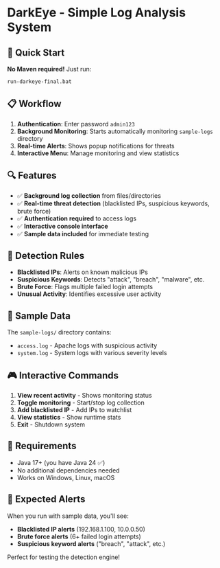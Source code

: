 # DarkEye - Simple Log Analysis System

## 🚀 Quick Start

**No Maven required!** Just run:

```bash
run-darkeye-final.bat
```

## 📋 Workflow

1. **Authentication**: Enter password `admin123`
2. **Background Monitoring**: Starts automatically monitoring `sample-logs` directory
3. **Real-time Alerts**: Shows popup notifications for threats
4. **Interactive Menu**: Manage monitoring and view statistics

## 🔍 Features

- ✅ **Background log collection** from files/directories
- ✅ **Real-time threat detection** (blacklisted IPs, suspicious keywords, brute force)
- ✅ **Authentication required** to access logs
- ✅ **Interactive console interface**
- ✅ **Sample data included** for immediate testing

## 🎯 Detection Rules

- **Blacklisted IPs**: Alerts on known malicious IPs
- **Suspicious Keywords**: Detects "attack", "breach", "malware", etc.
- **Brute Force**: Flags multiple failed login attempts
- **Unusual Activity**: Identifies excessive user activity

## 📁 Sample Data

The `sample-logs/` directory contains:
- `access.log` - Apache logs with suspicious activity
- `system.log` - System logs with various severity levels

## 🎮 Interactive Commands

1. **View recent activity** - Shows monitoring status
2. **Toggle monitoring** - Start/stop log collection
3. **Add blacklisted IP** - Add IPs to watchlist
4. **View statistics** - Show runtime stats
5. **Exit** - Shutdown system

## 🔧 Requirements

- Java 17+ (you have Java 24 ✅)
- No additional dependencies needed
- Works on Windows, Linux, macOS

## 🚨 Expected Alerts

When you run with sample data, you'll see:
- **Blacklisted IP alerts** (192.168.1.100, 10.0.0.50)
- **Brute force alerts** (6+ failed login attempts)
- **Suspicious keyword alerts** ("breach", "attack", etc.)

Perfect for testing the detection engine!

